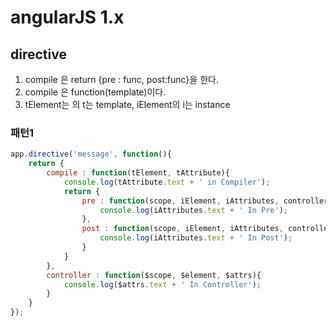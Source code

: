 angularJS 1.x
=============

## directive

1. compile 은 return {pre : func, post:func}을 한다.
2. compile 은 function(template)이다.
3. tElement는 의 t는 template, iElement의 i는  instance
### 패턴1
```javascript
app.directive('message', function(){
    return {
        compile : function(tElement, tAttribute){
            console.log(tAttribute.text + ' in Compiler');
            return {
                pre : function(scope, iElement, iAttributes, controller){
                    console.log(iAttributes.text + ' In Pre');
                },
                post : function(scope, iElement, iAttributes, controller){
                    console.log(iAttributes.text + ' In Post');
                }
            }
        },
        controller : function($scope, $element, $attrs){
            console.log($attrs.text + ' In Controller');
        }
    }    
});

```
